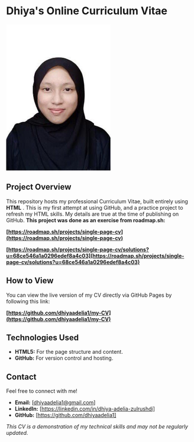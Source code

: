 # Dhiya's Online Curriculum Vitae

![Dhiya's Headshot](6262366491903113763.jpg)

## Project Overview

This repository hosts my professional Curriculum Vitae, built entirely using **HTML** . This is my first attempt at using GitHub, and a practice project to refresh my HTML skills. My details are true at the time of publishing on GitHub. **This project was done as an exercise from roadmap.sh:**

**[https://roadmap.sh/projects/single-page-cv](https://roadmap.sh/projects/single-page-cv)**

**[https://roadmap.sh/projects/single-page-cv/solutions?u=68ce546a1a0296edef8a4c03](https://roadmap.sh/projects/single-page-cv/solutions?u=68ce546a1a0296edef8a4c03)**

## How to View

You can view the live version of my CV directly via GitHub Pages by following this link:

**[https://github.com/dhiyaadelia1/my-CV](https://github.com/dhiyaadelia1/my-CV)**

## Technologies Used

*   **HTML5:** For the page structure and content.
*   **GitHub:** For version control and hosting.

## Contact

Feel free to connect with me!

*   **Email:** [dhiyaadelia1@gmail.com]
*   **LinkedIn:** [https://linkedin.com/in/dhiya-adelia-zulrushdi]
*   **GitHub:** [https://github.com/dhiyaadelia1]



*This CV is a demonstration of my technical skills and may not be regularly updated.*
